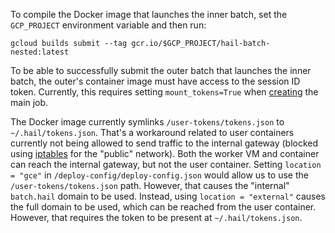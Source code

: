 To compile the Docker image that launches the inner batch, set the
`GCP_PROJECT` environment variable and then run:

```shell
gcloud builds submit --tag gcr.io/$GCP_PROJECT/hail-batch-nested:latest
```

To be able to successfully submit the outer batch that launches the inner
batch, the outer's container image must have access to the session ID token.
Currently, this requires setting `mount_tokens=True` when [creating] the main
job.

[creating]: https://github.com/hail-is/hail/blob/main/hail/python/hailtop/batch/backend.py#L479

The Docker image currently symlinks `/user-tokens/tokens.json` to
`~/.hail/tokens.json`. That's a workaround related to user containers currently
not being allowed to send traffic to the internal gateway (blocked using
[iptables] for the "public" network). Both the worker VM and container can
reach the internal gateway, but not the user container. Setting `location =
"gce"` in `/deploy-config/deploy-config.json` would allow us to use the
`/user-tokens/tokens.json` path. However, that causes the "internal"
`batch.hail` domain to be used. Instead, using `location = "external"` causes
the full domain to be used, which can be reached from the user container.
However, that requires the token to be present at `~/.hail/tokens.json`.

[iptables]: https://github.com/hail-is/hail/blob/main/batch/batch/driver/instance_pool.py#L318
